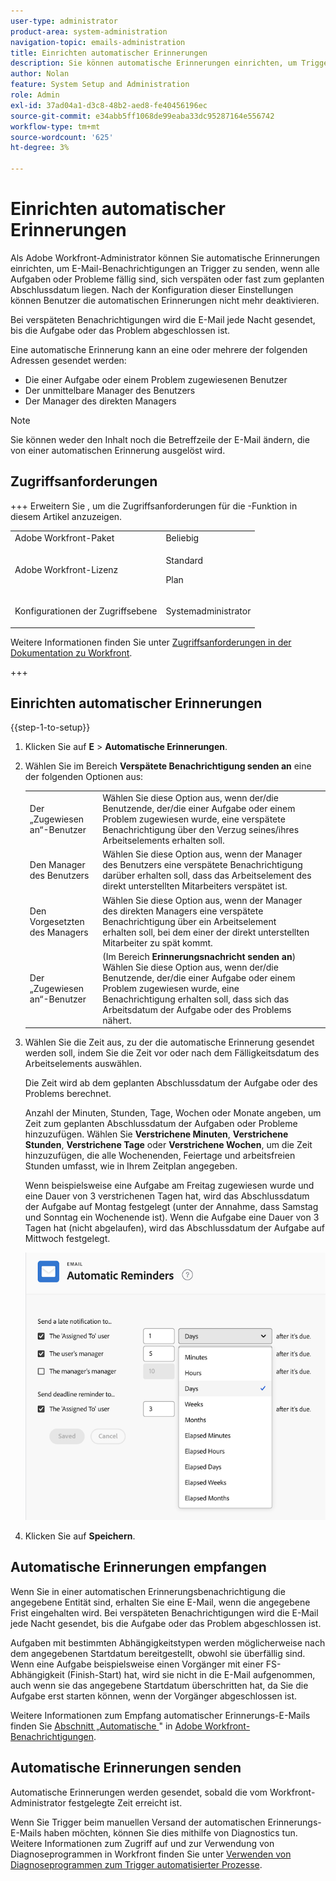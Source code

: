 ```yaml
---
user-type: administrator
product-area: system-administration
navigation-topic: emails-administration
title: Einrichten automatischer Erinnerungen
description: Sie können automatische Erinnerungen einrichten, um Trigger-E-Mail-Benachrichtigungen zu senden, wenn alle Aufgaben oder Probleme fällig oder verspätet sind oder sich am geplanten Abschlussdatum befinden.
author: Nolan
feature: System Setup and Administration
role: Admin
exl-id: 37ad04a1-d3c8-48b2-aed8-fe40456196ec
source-git-commit: e34abb5ff1068de99eaba33dc95287164e556742
workflow-type: tm+mt
source-wordcount: '625'
ht-degree: 3%

---
```


# Einrichten automatischer Erinnerungen

<!--DON'T DELETE, DRAFT OR HIDE THIS ARTICLE. IT IS LINKED TO THE PRODUCT, THROUGH THE CONTEXT SENSITIVE HELP LINKS.-->

Als Adobe Workfront-Administrator können Sie automatische Erinnerungen einrichten, um E-Mail-Benachrichtigungen an Trigger zu senden, wenn alle Aufgaben oder Probleme fällig sind, sich verspäten oder fast zum geplanten Abschlussdatum liegen. Nach der Konfiguration dieser Einstellungen können Benutzer die automatischen Erinnerungen nicht mehr deaktivieren.

Bei verspäteten Benachrichtigungen wird die E-Mail jede Nacht gesendet, bis die Aufgabe oder das Problem abgeschlossen ist.

Eine automatische Erinnerung kann an eine oder mehrere der folgenden Adressen gesendet werden:

* Die einer Aufgabe oder einem Problem zugewiesenen Benutzer
* Der unmittelbare Manager des Benutzers
* Der Manager des direkten Managers

>[!NOTE]
>
>Sie können weder den Inhalt noch die Betreffzeile der E-Mail ändern, die von einer automatischen Erinnerung ausgelöst wird.

## Zugriffsanforderungen

+++ Erweitern Sie , um die Zugriffsanforderungen für die -Funktion in diesem Artikel anzuzeigen.

<table style="table-layout:auto"> 
 <col> 
 <col> 
 <tbody> 
  <tr> 
   <td role="rowheader">Adobe Workfront-Paket</td> 
   <td>Beliebig</td> 
  </tr> 
  <tr> 
   <td role="rowheader">Adobe Workfront-Lizenz</td> 
   <td>
   <p>Standard</p>
   <p>Plan</p></td> 
  </tr> 
  <tr> 
   <td role="rowheader">Konfigurationen der Zugriffsebene</td> 
   <td> <p>Systemadministrator</p> </td> 
  </tr> 
 </tbody> 
</table>

Weitere Informationen finden Sie unter [Zugriffsanforderungen in der Dokumentation zu Workfront](/help/quicksilver/administration-and-setup/add-users/access-levels-and-object-permissions/access-level-requirements-in-documentation.md).

+++

## Einrichten automatischer Erinnerungen

{{step-1-to-setup}}

1. Klicken Sie auf **E** > **Automatische Erinnerungen**.

1. Wählen Sie im Bereich **Verspätete Benachrichtigung senden an** eine der folgenden Optionen aus:

   <table>
    <tr>
        <td>Der „Zugewiesen an“-Benutzer</td>
        <td>Wählen Sie diese Option aus, wenn der/die Benutzende, der/die einer Aufgabe oder einem Problem zugewiesen wurde, eine verspätete Benachrichtigung über den Verzug seines/ihres Arbeitselements erhalten soll.</td>
        <td></td>
    </tr>
    <tr>
        <td>Den Manager des Benutzers</td>
        <td>Wählen Sie diese Option aus, wenn der Manager des Benutzers eine verspätete Benachrichtigung darüber erhalten soll, dass das Arbeitselement des direkt unterstellten Mitarbeiters verspätet ist.</td>
        <td></td>
    </tr>
    <tr>
        <td>Den Vorgesetzten des Managers</td>
        <td>Wählen Sie diese Option aus, wenn der Manager des direkten Managers eine verspätete Benachrichtigung über ein Arbeitselement erhalten soll, bei dem einer der direkt unterstellten Mitarbeiter zu spät kommt.</td>
        <td></td>
    </tr>
    <tr>
        <td>Der „Zugewiesen an“-Benutzer</td>
        <td>(Im Bereich <b>Erinnerungsnachricht senden an</b>) Wählen Sie diese Option aus, wenn der/die Benutzende, der/die einer Aufgabe oder einem Problem zugewiesen wurde, eine Benachrichtigung erhalten soll, dass sich das Arbeitsdatum der Aufgabe oder des Problems nähert.</td>
        <td></td>
    </tr>
   </table>

1. Wählen Sie die Zeit aus, zu der die automatische Erinnerung gesendet werden soll, indem Sie die Zeit vor oder nach dem Fälligkeitsdatum des Arbeitselements auswählen.

   Die Zeit wird ab dem geplanten Abschlussdatum der Aufgabe oder des Problems berechnet.

   Anzahl der Minuten, Stunden, Tage, Wochen oder Monate angeben, um Zeit zum geplanten Abschlussdatum der Aufgaben oder Probleme hinzuzufügen. Wählen Sie **Verstrichene Minuten**, **Verstrichene Stunden**, **Verstrichene Tage** oder **Verstrichene Wochen**, um die Zeit hinzuzufügen, die alle Wochenenden, Feiertage und arbeitsfreien Stunden umfasst, wie in Ihrem Zeitplan angegeben.

   Wenn beispielsweise eine Aufgabe am Freitag zugewiesen wurde und eine Dauer von 3 verstrichenen Tagen hat, wird das Abschlussdatum der Aufgabe auf Montag festgelegt (unter der Annahme, dass Samstag und Sonntag ein Wochenende ist). Wenn die Aufgabe eine Dauer von 3 Tagen hat (nicht abgelaufen), wird das Abschlussdatum der Aufgabe auf Mittwoch festgelegt.

   ![Zeitinkremente](assets/time-increments-for-automatic-reminder.png)

1. Klicken Sie auf **Speichern**.

## Automatische Erinnerungen empfangen

Wenn Sie in einer automatischen Erinnerungsbenachrichtigung die angegebene Entität sind, erhalten Sie eine E-Mail, wenn die angegebene Frist eingehalten wird. Bei verspäteten Benachrichtigungen wird die E-Mail jede Nacht gesendet, bis die Aufgabe oder das Problem abgeschlossen ist.

Aufgaben mit bestimmten Abhängigkeitstypen werden möglicherweise nach dem angegebenen Startdatum bereitgestellt, obwohl sie überfällig sind. Wenn eine Aufgabe beispielsweise einen Vorgänger mit einer FS-Abhängigkeit (Finish-Start) hat, wird sie nicht in die E-Mail aufgenommen, auch wenn sie das angegebene Startdatum überschritten hat, da Sie die Aufgabe erst starten können, wenn der Vorgänger abgeschlossen ist.

Weitere Informationen zum Empfang automatischer Erinnerungs-E-Mails finden Sie [ Abschnitt „Automatische ](../../../workfront-basics/using-notifications/wf-notifications.md#automatic-reminders)&quot; in [Adobe Workfront-Benachrichtigungen](../../../workfront-basics/using-notifications/wf-notifications.md).

## Automatische Erinnerungen senden

Automatische Erinnerungen werden gesendet, sobald die vom Workfront-Administrator festgelegte Zeit erreicht ist.

Wenn Sie Trigger beim manuellen Versand der automatischen Erinnerungs-E-Mails haben möchten, können Sie dies mithilfe von Diagnostics tun. Weitere Informationen zum Zugriff auf und zur Verwendung von Diagnoseprogrammen in Workfront finden Sie unter [Verwenden von Diagnoseprogrammen zum Trigger automatisierter Prozesse](../../../administration-and-setup/manage-workfront/run-diagnostics/use-diagnostics-to-trigger-automated-processes.md).
